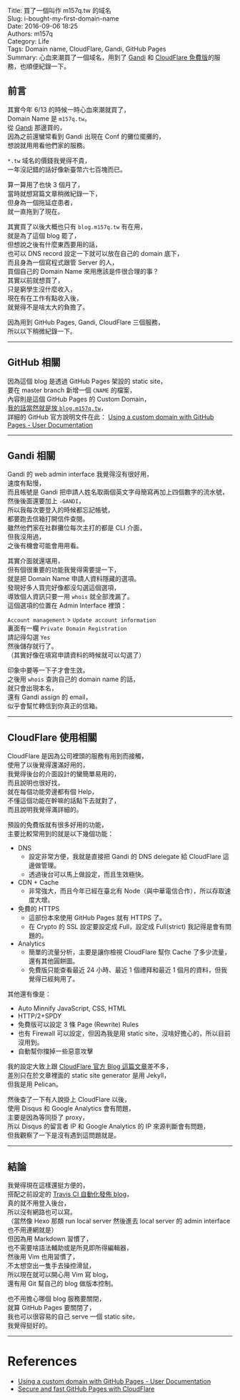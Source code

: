 Title: 買了一個叫作 m157q.tw 的域名  
Slug: i-bought-my-first-domain-name  
Date: 2016-09-06 18:25  
Authors: m157q  
Category: Life  
Tags: Domain name, CloudFlare, Gandi, GitHub Pages  
Summary: 心血來潮買了一個域名，用到了 [Gandi](https://www.gandi.net/) 和 [CloudFlare 免費版](https://www.cloudflare.com/)的服務，也順便紀錄一下。  
  
  
## 前言  
  
其實今年 6/13 的時候一時心血來潮就買了，  
Domain Name 是 `m157q.tw`。  
從 [Gandi](https://www.gandi.net/) 那邊買的，  
因為之前還蠻常看到 Gandi 出現在 Conf 的攤位擺攤的，  
想說就用用看他們家的服務。  
  
`*.tw` 域名的價錢我覺得不貴，  
一年沒記錯的話好像新臺幣六七百塊而已。  
  
算一算用了也快 3 個月了，  
當時就想寫篇文章稍微紀錄一下，  
但身為一個拖延症患者，  
就一直拖到了現在。  
  
其實買了以後大概也只有 `blog.m157q.tw` 有在用，  
就是為了這個 blog 罷了，  
但想說之後有什麼東西要用的話，  
也可以 DNS record 設定一下就可以放在自己的 domain 底下，  
而且身為一個寫程式跟管 Server 的人，  
買個自己的 Domain Name 來用應該是件很合理的事？  
其實以前就想買了，  
只是窮學生沒什麼收入，  
現在有在工作有點收入後，  
就覺得不是啥太大的負擔了。  
  
因為用到 GitHub Pages, Gandi, CloudFlare 三個服務，  
所以以下稍微紀錄一下。  
  
---  
  
## GitHub 相關  
  
因為這個 blog 是透過 GitHub Pages 架設的 static site，  
要在 master branch 新增一個 `CNAME` 的檔案，  
內容則是這個 GitHub Pages 的 Custom Domain，  
[我的話當然就是放 `blog.m157q.tw`](https://github.com/M157q/m157q.github.io/blob/master/CNAME)，  
詳細的 GitHub 官方說明文件在此： [Using a custom domain with GitHub Pages - User Documentation](https://help.github.com/articles/using-a-custom-domain-with-github-pages/)  
  
---  
  
## Gandi 相關  
  
Gandi 的 web admin interface 我覺得沒有很好用，  
速度有點慢，  
而且帳號是 Gandi 把申請人姓名取兩個英文字母簡寫再加上四個數字的流水號，  
然後後面還要加上 `-GANDI`，  
所以我每次要登入的時候都忘記帳號，  
都要跑去信箱打開信件查閱。  
雖然他們家在社群攤位每次主打的都是 CLI 介面，  
但我沒用過，  
之後有機會可能會用用看。  
  
其實介面就還堪用，  
但有個很重要的功能我覺得需要提一下，  
就是把 Domain Name 申請人資料隱藏的選項。  
發現好多人買完好像都沒勾選這個選項，  
導致個人資訊只要一用 `whois` 就全部洩漏了。  
這個選項的位置在 Admin Interface 裡頭：  
  
`Account management` > `Update account information`  
裏面有一欄 `Private Domain Registration`  
請記得勾選 `Yes`  
然後儲存就行了。  
（其實好像在填寫申請資料的時候就可以勾選了）  
  
印象中要等一下子才會生效。  
之後用 `whois` 查詢自己的 domain name 的話，  
就只會出現本名，  
還有 Gandi assign 的 email，  
似乎會幫忙轉信到你真正的信箱。  
  
---  
  
## CloudFlare 使用相關  
  
CloudFlare 是因為公司裡頭的服務有用到而接觸，  
使用了以後覺得還滿好用的，  
我覺得後台的介面設計的蠻簡單易用的，  
而且說明也很好找，  
就在每個功能旁邊都有個 Help，  
不懂這個功能在幹嘛的話點下去就對了，  
而且說明我覺得滿詳細的。  
  
預設的免費版就有很多好用的功能，  
主要比較常用到的就是以下幾個功能：  
  
+ DNS  
    + 設定非常方便，我就是直接把 Gandi 的 DNS delegate 給 CloudFlare 這邊做管理。  
    + 透過後台可以馬上做設定，而且生效極快。  
+ CDN + Cache  
    + 非常強大，而且今年已經在臺北有 Node（與中華電信合作），所以存取速度大增。  
+ 免費的 HTTPS  
    + 這部份本來使用 GitHub Pages 就有 HTTPS 了。  
    + 在 Crypto 的 SSL 設定要設定成 Full，設定成 Full(strict) 我記得是會有問題的。  
+ Analytics  
    + 簡單的流量分析，主要是讓你檢視 CloudFlare 幫你 Cache 了多少流量，還有其他圓餅圖。  
    + 免費版只能查看最近 24 小時、最近 1 個禮拜和最近 1 個月的資料，但我覺得已經夠用了。  
  
其他還有像是：  
  
+ Auto Minnify JavaScript, CSS, HTML  
+ HTTP/2+SPDY  
+ 免費版可以設定 3 條 Page (Rewrite) Rules  
+ 也有 Firewall 可以設定，但因為我是用 static site，沒啥好擔心的，所以目前沒用到。  
+ 自動幫你擋掉一些惡意攻擊  
  
我的設定大致上跟 [CloudFlare 官方 Blog 這篇文章](https://blog.cloudflare.com/secure-and-fast-github-pages-with-cloudflare/)差不多，  
差別只在於文章裡面的 static site generator 是用 Jekyll，  
但我是用 Pelican。  
  
然後查了一下有人說掛上 CloudFlare 以後，  
使用 Disqus 和 Google Analytics 會有問題，  
主要是因為等同掛了 proxy，  
所以 Disqus 的留言者 IP 和 Google Analytics 的 IP 來源判斷會有問題，  
但我觀察了一下是沒有遇到這問題就是。  
  
---  
  
## 結論  
  
我覺得現在這樣還挺方便的，  
搭配之前設定的 [Travis CI 自動化發佈 blog](/posts/2016/05/08/use-travis-ci-to-publish-pelican-blog-on-github-pages-automatically/)，  
真的就不用登入後台，  
所以沒有網路也可以寫。  
（當然像 Hexo 那類 run local server 然後進去 local server 的 admin interface 也不用連網就是）  
但因為用 Markdown 習慣了，  
也不需要啥語法輔助或是所見即所得編輯器，  
然後用 Vim 也用習慣了，  
不太想空出一隻手去操控滑鼠，  
所以現在就可以開心用 Vim 寫 blog，  
還有用 Git 幫自己的 blog 做版本控制。  
  
也不用擔心哪個 blog 服務要關閉，  
就算 GitHub Pages 要關閉了，  
我也可以很容易的自己 serve 一個 static site，  
我覺得挺好的。  
  
---  
  
# References  
  
+ [Using a custom domain with GitHub Pages - User Documentation](https://help.github.com/articles/using-a-custom-domain-with-github-pages/)  
+ [Secure and fast GitHub Pages with CloudFlare](https://blog.cloudflare.com/secure-and-fast-github-pages-with-cloudflare/)  
